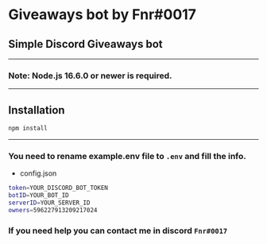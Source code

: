 # Giveaways bot by Fnr#0017

## Simple Discord Giveaways bot

---
### Note: Node.js 16.6.0 or newer is required.
---

## Installation

```sh
npm install
```

---
### You need to rename example.env file to `.env` and fill the info.

- config.json
```sh
token=YOUR_DISCORD_BOT_TOKEN
botID=YOUR_BOT_ID
serverID=YOUR_SERVER_ID
owners=596227913209217024
```

### If you need help you can contact me in discord `Fnr#0017`
